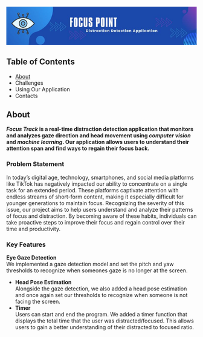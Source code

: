 ![Header](./banner.jpg)

## Table of Contents
* [About](#about)
* Challenges
* Using Our Application
* Contacts

## About
**_Focus Track_ is a real-time distraction detection application that monitors and analyzes gaze direction and head movement using _computer vision_ and _machine learning_. Our application allows users to understand their attention span and find ways to regain their focus back.**

### Problem Statement
In today’s digital age, technology, smartphones, and social media platforms like TikTok has negatively impacted our ability to concentrate on a single task for an extended period. These platforms captivate attention with endless streams of short-form content, making it especially difficult for younger generations to maintain focus. Recognizing the severity of this issue, our project aims to help users understand and analyze their patterns of focus and distraction. By becoming aware of these habits, individuals can take proactive steps to improve their focus and regain control over their time and productivity.

### Key Features
**Eye Gaze Detection**  
We implemented a gaze detection model and set the pitch and yaw thresholds to recognize when someones gaze is no longer at the screen.

- **Head Pose Estimation**  
Alongside the gaze detection, we also added a head pose estimation and once again set our thresholds to recognize when someone is not facing the screen.
- **Timer**  
Users can start and end the program. We added a timer function that displays the total time that the user was distracted/focused. This allows users to gain a better understanding of their distracted to focused ratio. 

